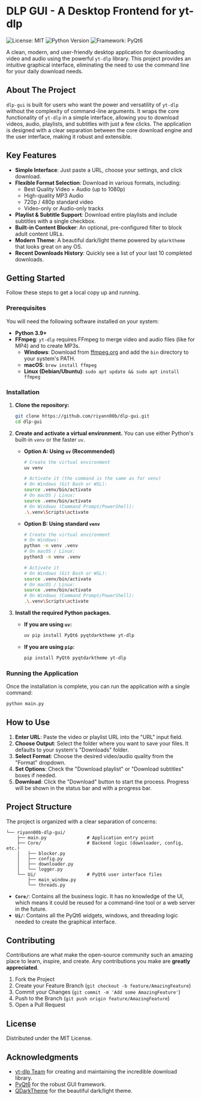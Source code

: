 # DLP GUI - A Desktop Frontend for yt-dlp

![License: MIT](https://img.shields.io/badge/License-MIT-blue.svg) ![Python Version](https://img.shields.io/badge/python-3.9+-brightgreen.svg) ![Framework: PyQt6](https://img.shields.io/badge/Framework-PyQt6-orange.svg)

A clean, modern, and user-friendly desktop application for downloading video and audio using the powerful `yt-dlp` library. This project provides an intuitive graphical interface, eliminating the need to use the command line for your daily download needs.

<!-- 
**IMPORTANT**: Replace the image below with a screenshot of your application!
A good screenshot is the most effective way to show what your project does.
![dlp-gui screenshot](https://user-images.githubusercontent.com/12530799/208338902-3162b5b3-a335-4927-995a-e160689886a8.png)
-->

## About The Project

`dlp-gui` is built for users who want the power and versatility of `yt-dlp` without the complexity of command-line arguments. It wraps the core functionality of `yt-dlp` in a simple interface, allowing you to download videos, audio, playlists, and subtitles with just a few clicks. The application is designed with a clear separation between the core download engine and the user interface, making it robust and extensible.

## Key Features

*   **Simple Interface**: Just paste a URL, choose your settings, and click download.
*   **Flexible Format Selection**: Download in various formats, including:
    *   Best Quality Video + Audio (up to 1080p)
    *   High-quality MP3 Audio
    *   720p / 480p standard video
    *   Video-only or Audio-only tracks
*   **Playlist & Subtitle Support**: Download entire playlists and include subtitles with a single checkbox.
*   **Built-in Content Blocker**: An optional, pre-configured filter to block adult content URLs.
*   **Modern Theme**: A beautiful dark/light theme powered by `qdarktheme` that looks great on any OS.
*   **Recent Downloads History**: Quickly see a list of your last 10 completed downloads.

## Getting Started

Follow these steps to get a local copy up and running.

### Prerequisites

You will need the following software installed on your system:
*   **Python 3.9+**
*   **FFmpeg**: `yt-dlp` requires FFmpeg to merge video and audio files (like for MP4) and to create MP3s.
    *   **Windows**: Download from [ffmpeg.org](https://ffmpeg.org/download.html) and add the `bin` directory to your system's PATH.
    *   **macOS**: `brew install ffmpeg`
    *   **Linux (Debian/Ubuntu)**: `sudo apt update && sudo apt install ffmpeg`

### Installation

1.  **Clone the repository:**
    ```sh
    git clone https://github.com/riyann00b/dlp-gui.git
    cd dlp-gui
    ```

2.  **Create and activate a virtual environment.** You can use either Python's built-in `venv` or the faster `uv`.

    *   **Option A: Using `uv` (Recommended)**
        ```sh
        # Create the virtual environment
        uv venv
        
        # Activate it (the command is the same as for venv)
        # On Windows (Git Bash or WSL):
        source .venv/bin/activate
        # On macOS / Linux:
        source .venv/bin/activate
        # On Windows (Command Prompt/PowerShell):
        .\.venv\Scripts\activate
        ```

    *   **Option B: Using standard `venv`**
        ```sh
        # Create the virtual environment
        # On Windows:
        python -m venv .venv
        # On macOS / Linux:
        python3 -m venv .venv
        
        # Activate it
        # On Windows (Git Bash or WSL):
        source .venv/bin/activate
        # On macOS / Linux:
        source .venv/bin/activate
        # On Windows (Command Prompt/PowerShell):
        .\.venv\Scripts\activate
        ```

3.  **Install the required Python packages.**

    *   **If you are using `uv`:**
        ```sh
        uv pip install PyQt6 pyqtdarktheme yt-dlp
        ```

    *   **If you are using `pip`:**
        ```sh
        pip install PyQt6 pyqtdarktheme yt-dlp
        ```

### Running the Application

Once the installation is complete, you can run the application with a single command:

```sh
python main.py
```

## How to Use

1.  **Enter URL**: Paste the video or playlist URL into the "URL" input field.
2.  **Choose Output**: Select the folder where you want to save your files. It defaults to your system's "Downloads" folder.
3.  **Select Format**: Choose the desired video/audio quality from the "Format" dropdown.
4.  **Set Options**: Check the "Download playlist" or "Download subtitles" boxes if needed.
5.  **Download**: Click the "Download" button to start the process. Progress will be shown in the status bar and with a progress bar.

## Project Structure

The project is organized with a clear separation of concerns:

```
└── riyann00b-dlp-gui/
    ├── main.py               # Application entry point
    ├── Core/                 # Backend logic (downloader, config, etc.)
    │   ├── blocker.py
    │   ├── config.py
    │   ├── downloader.py
    │   └── logger.py
    └── Ui/                   # PyQt6 user interface files
        ├── main_window.py
        └── threads.py
```

*   **`Core/`**: Contains all the business logic. It has no knowledge of the UI, which means it could be reused for a command-line tool or a web server in the future.
*   **`Ui/`**: Contains all the PyQt6 widgets, windows, and threading logic needed to create the graphical interface.

## Contributing

Contributions are what make the open-source community such an amazing place to learn, inspire, and create. Any contributions you make are **greatly appreciated**.

1.  Fork the Project
2.  Create your Feature Branch (`git checkout -b feature/AmazingFeature`)
3.  Commit your Changes (`git commit -m 'Add some AmazingFeature'`)
4.  Push to the Branch (`git push origin feature/AmazingFeature`)
5.  Open a Pull Request

## License

Distributed under the MIT License.

## Acknowledgments

*   [yt-dlp Team](https://github.com/yt-dlp/yt-dlp) for creating and maintaining the incredible download library.
*   [PyQt6](https://www.riverbankcomputing.com/software/pyqt/) for the robust GUI framework.
*   [QDarkTheme](https://github.com/5yutan5/PyQt-dark-theme) for the beautiful dark/light theme.

